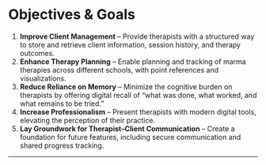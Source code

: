 # Objectives & Goals
1. **Improve Client Management** – Provide therapists with a structured way to store and retrieve client information, session history, and therapy outcomes.  
2. **Enhance Therapy Planning** – Enable planning and tracking of marma therapies across different schools, with point references and visualizations.  
3. **Reduce Reliance on Memory** – Minimize the cognitive burden on therapists by offering digital recall of “what was done, what worked, and what remains to be tried.”  
4. **Increase Professionalism** – Present therapists with modern digital tools, elevating the perception of their practice.  
5. **Lay Groundwork for Therapist–Client Communication** – Create a foundation for future features, including secure communication and shared progress tracking.  

---
